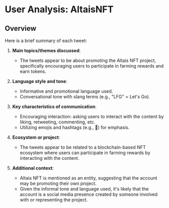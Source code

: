 # User Analysis: AltaisNFT

## Overview

Here is a brief summary of each tweet:

1. **Main topics/themes discussed**: 
   - The tweets appear to be about promoting the Altais NFT project, specifically encouraging users to participate in farming rewards and earn tokens.

2. **Language style and tone**:
   - Informative and promotional language used.
   - Conversational tone with slang terms (e.g., "LFG" = Let's Go).

3. **Key characteristics of communication**:
   - Encouraging interaction: asking users to interact with the content by liking, retweeting, commenting, etc.
   - Utilizing emojis and hashtags (e.g., 🫡) for emphasis.

4. **Ecosystem or project**: 
   - The tweets appear to be related to a blockchain-based NFT ecosystem where users can participate in farming rewards by interacting with the content.

5. **Additional context**:
   - Altais NFT is mentioned as an entity, suggesting that the account may be promoting their own project.
   - Given the informal tone and language used, it's likely that the account is a social media presence created by someone involved with or representing the project.